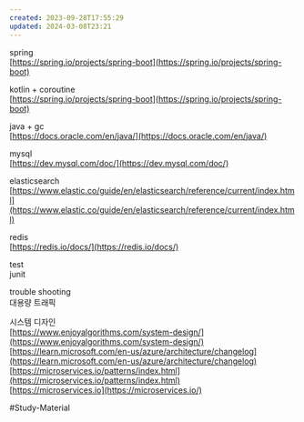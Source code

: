 ```yaml
---
created: 2023-09-28T17:55:29
updated: 2024-03-08T23:21
---
```

spring  
[https://spring.io/projects/spring-boot](https://spring.io/projects/spring-boot)

kotlin + coroutine  
[https://spring.io/projects/spring-boot](https://spring.io/projects/spring-boot)

java + gc  
[https://docs.oracle.com/en/java/](https://docs.oracle.com/en/java/)

mysql  
[https://dev.mysql.com/doc/](https://dev.mysql.com/doc/)

elasticsearch  
[https://www.elastic.co/guide/en/elasticsearch/reference/current/index.html](https://www.elastic.co/guide/en/elasticsearch/reference/current/index.html)

redis  
[https://redis.io/docs/](https://redis.io/docs/)



test  
junit

trouble shooting  
대용량 트래픽

시스템 디자인  
[https://www.enjoyalgorithms.com/system-design/](https://www.enjoyalgorithms.com/system-design/)  
[https://learn.microsoft.com/en-us/azure/architecture/changelog](https://learn.microsoft.com/en-us/azure/architecture/changelog)  
[https://microservices.io/patterns/index.html](https://microservices.io/patterns/index.html)  
[https://microservices.io](https://microservices.io/)

#Study-Material 